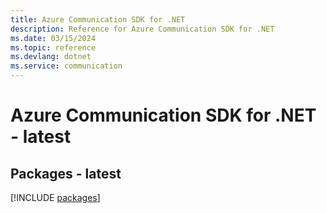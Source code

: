 ```yaml
---
title: Azure Communication SDK for .NET
description: Reference for Azure Communication SDK for .NET
ms.date: 03/15/2024
ms.topic: reference
ms.devlang: dotnet
ms.service: communication
---
```

# Azure Communication SDK for .NET - latest
## Packages - latest
[!INCLUDE [packages](communication-index.md)]